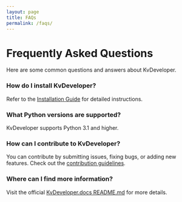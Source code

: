 ```yaml
---
layout: page
title: FAQs
permalink: /faqs/
---
```


# Frequently Asked Questions

Here are some common questions and answers about KvDeveloper.

### How do I install KvDeveloper?

Refer to the [Installation Guide](/installation/) for detailed instructions.

### What Python versions are supported?

KvDeveloper supports Python 3.1 and higher.

### How can I contribute to KvDeveloper?

You can contribute by submitting issues, fixing bugs, or adding new features. Check out the [contribution guidelines](https://github.com/Novfensec/KvDeveloper/blob/main/CONTRIBUTING.md).

### Where can I find more information?

Visit the official [KvDeveloper.docs README.md](https://github.com/Novfensec/KvDeveloper.docs/blob/main/README.md) for more details.
